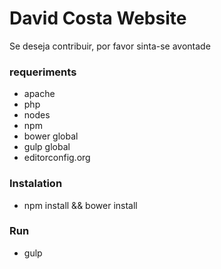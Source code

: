 # David Costa Website
Se deseja contribuir, por favor sinta-se avontade

### requeriments
- apache
- php
- nodes
- npm
- bower global
- gulp global
- editorconfig.org

### Instalation

- npm install && bower install

### Run

- gulp
